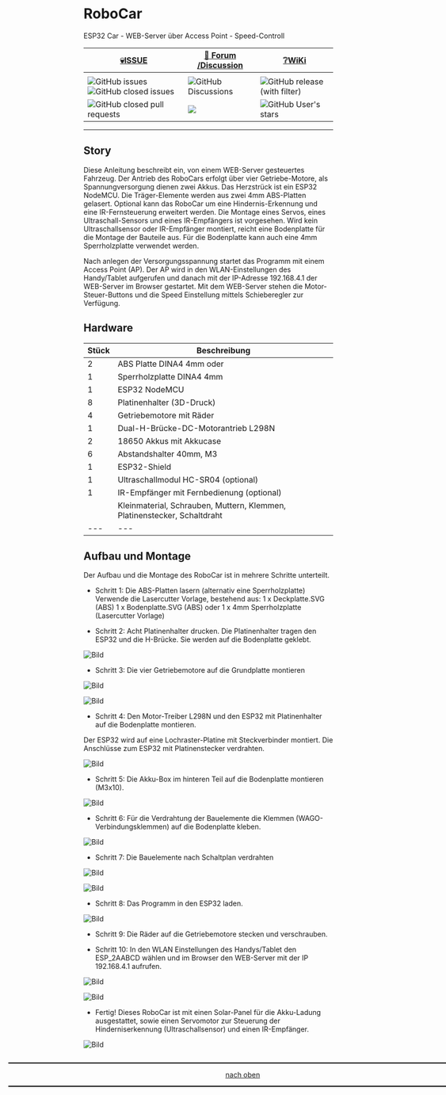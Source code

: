 <a name="oben"></a>

# RoboCar
ESP32 Car - WEB-Server über Access Point - Speed-Controll

<div align="center">

  |[:skull:ISSUE](https://github.com/frankyhub/RoboCar_AP/issues?q=is%3Aissue)|[:speech_balloon: Forum /Discussion](https://github.com/frankyhub/RoboCar_AP/discussions)|[:grey_question:WiKi](https://github.com/frankyhub/RoboCar_AP/wiki)|
|--|--|--|
| | | |
|![GitHub issues](https://img.shields.io/github/issues/frankyhub/RoboCar_AP)![GitHub closed issues](https://img.shields.io/github/issues-closed/frankyhub/RoboCar_AP)|![GitHub Discussions](https://img.shields.io/github/discussions/frankyhub/RoboCar_AP)|![GitHub release (with filter)](https://img.shields.io/github/v/release/frankyhub/RoboCar_AP)|
|![GitHub closed pull requests](https://img.shields.io/github/issues-pr-closed/finaldie/skull.svg)[](https://github.com/frankyhub/RoboCar_AP/pulls)|[<img src="https://img.shields.io/github/license/finaldie/skull.svg">](https://github.com/frankyhub/RoboCar_AP/blob/main/LICENSE.md)| ![GitHub User's stars](https://img.shields.io/github/stars/frankyhub)|
</div>


---

## Story
Diese Anleitung beschreibt ein, von einem WEB-Server gesteuertes Fahrzeug. Der Antrieb des RoboCars erfolgt über vier Getriebe-Motore, als Spannungversorgung dienen zwei Akkus. Das Herzstrück ist ein ESP32 NodeMCU. Die Träger-Elemente werden aus zwei 4mm ABS-Platten gelasert. Optional kann das RoboCar um eine Hindernis-Erkennung und eine IR-Fernsteuerung erweitert werden. Die Montage eines Servos, eines Ultraschall-Sensors und eines IR-Empfängers ist vorgesehen.
Wird kein Ultraschallsensor oder IR-Empfänger montiert, reicht eine Bodenplatte für die Montage der Bauteile aus. Für die Bodenplatte kann auch eine 4mm Sperrholzplatte verwendet werden.

Nach anlegen der Versorgungsspannung startet das Programm mit einem Access Point (AP). Der AP wird in den WLAN-Einstellungen des Handy/Tablet aufgerufen und danach mit der IP-Adresse 192.168.4.1 der WEB-Server im Browser gestartet. Mit dem WEB-Server stehen die Motor-Steuer-Buttons und die Speed Einstellung mittels Schieberegler zur Verfügung.

## Hardware

| Stück | Beschreibung | 
| -------- | -------- | 
| 2       | ABS Platte DINA4 4mm oder       | 
| 1        |Sperrholzplatte DINA4 4mm       |
| 1        | ESP32 NodeMCU        | 
| 8        | Platinenhalter (3D-Druck)        | 
| 4        | Getriebemotore mit Räder       | 
| 1        | Dual-H-Brücke-DC-Motorantrieb L298N        |
| 2       | 18650 Akkus mit Akkucase        | 
| 6       | Abstandshalter 40mm, M3       | 
| 1         | ESP32-Shield      | 
| 1        | Ultraschallmodul HC-SR04 (optional)       |
| 1        | IR-Empfänger mit Fernbedienung (optional)        | 
|        | Kleinmaterial, Schrauben, Muttern, Klemmen, Platinenstecker, Schaltdraht        | 
|    ---    | ---      | 


## Aufbau und Montage

Der Aufbau und die Montage des RoboCar ist in mehrere Schritte unterteilt.

- Schritt 1: Die ABS-Platten lasern (alternativ eine Sperrholzplatte)
Verwende die Lasercutter Vorlage, bestehend aus:
1 x Deckplatte.SVG (ABS)
1 x Bodenplatte.SVG (ABS)
oder
1 x 4mm Sperrholzplatte (Lasercutter Vorlage)


- Schritt 2: Acht Platinenhalter drucken.
Die Platinenhalter tragen den ESP32 und die H-Brücke. Sie werden auf die Bodenplatte geklebt.

![Bild](/pic/BM01.png)




- Schritt 3: Die vier Getriebemotore auf die Grundplatte montieren

![Bild](/pic/BM02.png)

![Bild](/pic/BM03.png)

- Schritt 4: Den Motor-Treiber L298N und den ESP32 mit Platinenhalter auf die Bodenplatte montieren.

Der ESP32 wird auf eine Lochraster-Platine mit Steckverbinder montiert.
Die Anschlüsse zum ESP32 mit Platinenstecker verdrahten.

![Bild](/pic/BM04.png)

- Schritt 5: Die Akku-Box im hinteren Teil auf die Bodenplatte montieren (M3x10).

![Bild](/pic/BM05.png)

- Schritt 6: Für die Verdrahtung der Bauelemente die Klemmen (WAGO-Verbindungsklemmen) auf die Bodenplatte kleben.

![Bild](/pic/BM06.png)

- Schritt 7: Die Bauelemente nach Schaltplan verdrahten

![Bild](/pic/BM07.png)

![Bild](/pic/BM11.png)

- Schritt 8: Das Programm in den ESP32 laden.


![Bild](/pic/BM08.png)

- Schritt 9: Die Räder auf die Getriebemotore stecken und verschrauben.

- Schritt 10:
  In den WLAN Einstellungen des Handys/Tablet den ESP_2AABCD wählen und im Browser den WEB-Server mit der IP 192.168.4.1 aufrufen.

![Bild](/pic/ESP32_AP.png)

![Bild](/pic/BM09.png)

- Fertig!
Dieses RoboCar ist mit einen Solar-Panel für die Akku-Ladung ausgestattet,
sowie einen Servomotor zur Steuerung der Hinderniserkennung (Ultraschallsensor) und einen IR-Empfänger.

![Bild](/pic/BM10.png)


<div style="position:absolute; left:2cm; ">   
<ol class="breadcrumb" style="border-top: 2px solid black;border-bottom:2px solid black; height: 45px; width: 900px;"> <p align="center"><a href="#oben">nach oben</a></p></ol>
</div>
